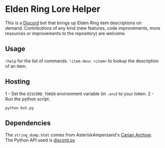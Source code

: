# Elden Ring Lore Helper
This is a [Discord](https://discord.com/) bot that brings up Elden Ring item descriptions on demand. Contributions of any kind (new features, code improvements, more resources or improvements to the repository) are welcome.

## Usage
`!help` for the list of commands.
`!item-desc <item>` to lookup the description of an item.

## Hosting
1 - Set the `DISCORD_TOKEN` environment variable (in `.env`) to your token.
2 - Run the python script.
```shell
python bot.py
```
## Dependencies
The `string_dump.html` comes from AsteriskAmpersand's [Carian Archive](https://github.com/AsteriskAmpersand/Carian-Archive).
The Python API used is [discord.py](https://github.com/Rapptz/discord.py)